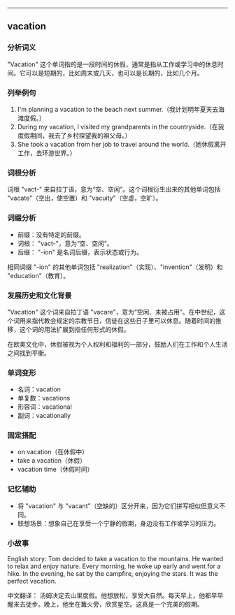 
---------------
## vacation
### 分析词义
"Vacation" 这个单词指的是一段时间的休假，通常是指从工作或学习中的休息时间。它可以是短期的，比如周末或几天，也可以是长期的，比如几个月。

### 列举例句
1. I'm planning a vacation to the beach next summer.（我计划明年夏天去海滩度假。）
2. During my vacation, I visited my grandparents in the countryside.（在我度假期间，我去了乡村探望我的祖父母。）
3. She took a vacation from her job to travel around the world.（她休假离开工作，去环游世界。）

### 词根分析
词根 "vact-" 来自拉丁语，意为“空、空闲”。这个词根衍生出来的其他单词包括 "vacate"（空出，使空置）和 "vacuity"（空虚，空旷）。

### 词缀分析
- 前缀：没有特定的前缀。
- 词根： "vact-"，意为“空、空闲”。
- 后缀： "-ion" 是名词后缀，表示状态或行为。

相同词缀 "-ion" 的其他单词包括 "realization"（实现）、"invention"（发明）和 "education"（教育）。

### 发展历史和文化背景
"Vacation" 这个词来自拉丁语 "vacare"，意为“空闲、未被占用”。在中世纪，这个词用来指代教会规定的宗教节日，信徒在这些日子里可以休息。随着时间的推移，这个词的用法扩展到指任何形式的休假。

在欧美文化中，休假被视为个人权利和福利的一部分，鼓励人们在工作和个人生活之间找到平衡。

### 单词变形
- 名词：vacation
- 单复数：vacations
- 形容词：vacational
- 副词：vacationally

### 固定搭配
- on vacation（在休假中）
- take a vacation（休假）
- vacation time（休假时间）

### 记忆辅助
- 将 "vacation" 与 "vacant"（空缺的）区分开来，因为它们拼写相似但意义不同。
- 联想场景：想象自己在享受一个宁静的假期，身边没有工作或学习的压力。

### 小故事
English story:
Tom decided to take a vacation to the mountains. He wanted to relax and enjoy nature. Every morning, he woke up early and went for a hike. In the evening, he sat by the campfire, enjoying the stars. It was the perfect vacation.

中文翻译：
汤姆决定去山里度假。他想放松，享受大自然。每天早上，他都早早醒来去徒步。晚上，他坐在篝火旁，欣赏星空。这真是一个完美的假期。

